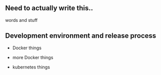## Need to actually write this..

words and stuff

## Development environment and release process

 - Docker things

 - more Docker things
 
 - kubernetes things
 

